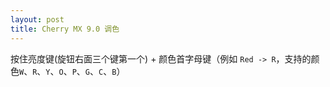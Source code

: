 ```yaml
---
layout: post
title: Cherry MX 9.0 调色
---
```


按住亮度键(旋钮右面三个键第一个) + 颜色首字母键（例如 `Red -> R`，支持的颜色`W`、`R`、`Y`、`O`、`P`、`G`、`C`、`B`）